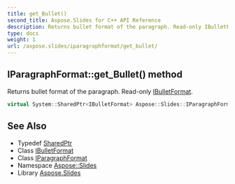 ```yaml
---
title: get_Bullet()
second_title: Aspose.Slides for C++ API Reference
description: Returns bullet format of the paragraph. Read-only IBulletFormat.
type: docs
weight: 1
url: /aspose.slides/iparagraphformat/get_bullet/
---
```

## IParagraphFormat::get_Bullet() method


Returns bullet format of the paragraph. Read-only [IBulletFormat](../../ibulletformat/).

```cpp
virtual System::SharedPtr<IBulletFormat> Aspose::Slides::IParagraphFormat::get_Bullet()=0
```

## See Also

* Typedef [SharedPtr](../../../system/sharedptr/)
* Class [IBulletFormat](../../ibulletformat/)
* Class [IParagraphFormat](../)
* Namespace [Aspose::Slides](../../)
* Library [Aspose.Slides](../../../)